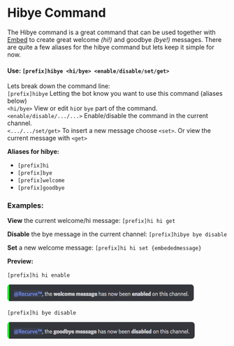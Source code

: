 # Hibye Command

The Hibye command is a great command that can be used together with [Embed](/commands/utility/embed.md) to create great welcome _\(hi!\)_ and goodbye _\(bye!\)_ messages. There are quite a few aliases for the hibye command but lets keep it simple for now.

#### Use: `[prefix]hibye <hi/bye> <enable/disable/set/get>`

Lets break down the command line:  
`[prefix]hibye` Letting the bot know you want to use this command \(aliases below\)  
`<hi/bye>`  View or edit  `hi`or `bye` part of the command.  
`<enable/disable/.../...>` Enable/disable the command in the current channel.  
`<.../.../set/get>` To insert a new message choose `<set>`. Or view the current message with `<get>`

**Aliases for hibye:**

* `[prefix]hi`
* `[prefix]bye`
* `[prefix]welcome`
* `[prefix]goodbye`

### Examples:

**View** the current welcome/hi message: `[prefix]hi hi get`

**Disable** the bye message in the current channel: `[prefix]hibye bye disable`

**Set** a new welcome message: `[prefix]hi hi set {embededmessage}`

**Preview:**

`[prefix]hi hi enable`

![](/assets/hibye-welcomeenable.png)

`[prefix]hi bye disable`

![](/assets/hibyegoodbyedisbale.png)


